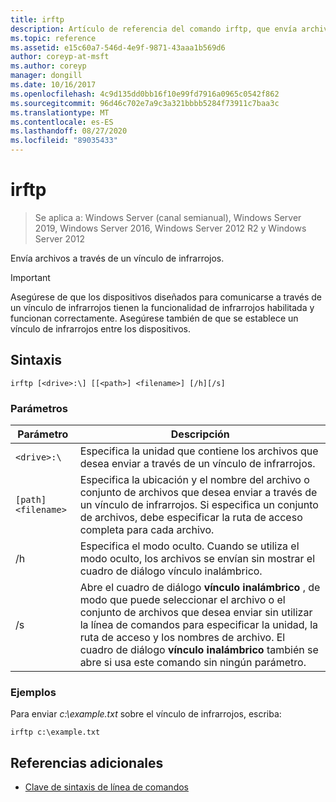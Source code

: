 ```yaml
---
title: irftp
description: Artículo de referencia del comando irftp, que envía archivos a través de un vínculo de infrarrojos.
ms.topic: reference
ms.assetid: e15c60a7-546d-4e9f-9871-43aaa1b569d6
author: coreyp-at-msft
ms.author: coreyp
manager: dongill
ms.date: 10/16/2017
ms.openlocfilehash: 4c9d135dd0bb16f10e99fd7916a0965c0542f862
ms.sourcegitcommit: 96d46c702e7a9c3a321bbbb5284f73911c7baa3c
ms.translationtype: MT
ms.contentlocale: es-ES
ms.lasthandoff: 08/27/2020
ms.locfileid: "89035433"
---
```

# <a name="irftp"></a>irftp

> Se aplica a: Windows Server (canal semianual), Windows Server 2019, Windows Server 2016, Windows Server 2012 R2 y Windows Server 2012

Envía archivos a través de un vínculo de infrarrojos.

> [!IMPORTANT]
> Asegúrese de que los dispositivos diseñados para comunicarse a través de un vínculo de infrarrojos tienen la funcionalidad de infrarrojos habilitada y funcionan correctamente. Asegúrese también de que se establece un vínculo de infrarrojos entre los dispositivos.

## <a name="syntax"></a>Sintaxis

```
irftp [<drive>:\] [[<path>] <filename>] [/h][/s]
```

### <a name="parameters"></a>Parámetros

| Parámetro | Descripción |
| --------- | ----------- |
| `<drive>:\` | Especifica la unidad que contiene los archivos que desea enviar a través de un vínculo de infrarrojos. |
| `[path]<filename>` | Especifica la ubicación y el nombre del archivo o conjunto de archivos que desea enviar a través de un vínculo de infrarrojos. Si especifica un conjunto de archivos, debe especificar la ruta de acceso completa para cada archivo. |
| /h | Especifica el modo oculto. Cuando se utiliza el modo oculto, los archivos se envían sin mostrar el cuadro de diálogo vínculo inalámbrico. |
| /s | Abre el cuadro de diálogo **vínculo inalámbrico** , de modo que puede seleccionar el archivo o el conjunto de archivos que desea enviar sin utilizar la línea de comandos para especificar la unidad, la ruta de acceso y los nombres de archivo. El cuadro de diálogo **vínculo inalámbrico** también se abre si usa este comando sin ningún parámetro. |

### <a name="examples"></a>Ejemplos

Para enviar *c:\example.txt* sobre el vínculo de infrarrojos, escriba:

```
irftp c:\example.txt
```

## <a name="additional-references"></a>Referencias adicionales

- [Clave de sintaxis de línea de comandos](command-line-syntax-key.md)
